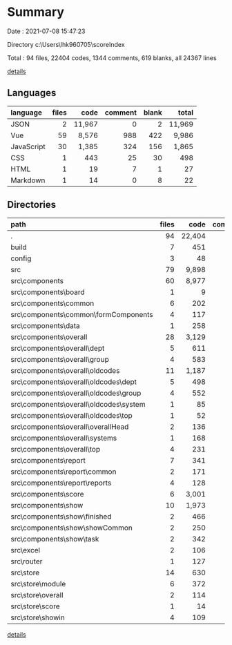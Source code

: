 # Summary

Date : 2021-07-08 15:47:23

Directory c:\Users\lhk960705\scoreIndex

Total : 94 files,  22404 codes, 1344 comments, 619 blanks, all 24367 lines

[details](details.md)

## Languages
| language | files | code | comment | blank | total |
| :--- | ---: | ---: | ---: | ---: | ---: |
| JSON | 2 | 11,967 | 0 | 2 | 11,969 |
| Vue | 59 | 8,576 | 988 | 422 | 9,986 |
| JavaScript | 30 | 1,385 | 324 | 156 | 1,865 |
| CSS | 1 | 443 | 25 | 30 | 498 |
| HTML | 1 | 19 | 7 | 1 | 27 |
| Markdown | 1 | 14 | 0 | 8 | 22 |

## Directories
| path | files | code | comment | blank | total |
| :--- | ---: | ---: | ---: | ---: | ---: |
| . | 94 | 22,404 | 1,344 | 619 | 24,367 |
| build | 7 | 451 | 52 | 56 | 559 |
| config | 3 | 48 | 102 | 38 | 188 |
| src | 79 | 9,898 | 1,181 | 512 | 11,591 |
| src\components | 60 | 8,977 | 1,008 | 446 | 10,431 |
| src\components\board | 1 | 9 | 0 | 4 | 13 |
| src\components\common | 6 | 202 | 3 | 25 | 230 |
| src\components\common\formComponents | 4 | 117 | 0 | 16 | 133 |
| src\components\data | 1 | 258 | 19 | 6 | 283 |
| src\components\overall | 28 | 3,129 | 644 | 243 | 4,016 |
| src\components\overall\dept | 5 | 611 | 114 | 51 | 776 |
| src\components\overall\group | 4 | 583 | 103 | 54 | 740 |
| src\components\overall\oldcodes | 11 | 1,187 | 362 | 84 | 1,633 |
| src\components\overall\oldcodes\dept | 5 | 498 | 118 | 38 | 654 |
| src\components\overall\oldcodes\group | 4 | 552 | 241 | 38 | 831 |
| src\components\overall\oldcodes\system | 1 | 85 | 2 | 5 | 92 |
| src\components\overall\oldcodes\top | 1 | 52 | 1 | 3 | 56 |
| src\components\overall\overallHead | 2 | 136 | 12 | 14 | 162 |
| src\components\overall\systems | 1 | 168 | 21 | 10 | 199 |
| src\components\overall\top | 4 | 231 | 13 | 22 | 266 |
| src\components\report | 7 | 341 | 58 | 26 | 425 |
| src\components\report\common | 2 | 171 | 48 | 8 | 227 |
| src\components\report\reports | 4 | 128 | 4 | 15 | 147 |
| src\components\score | 6 | 3,001 | 154 | 73 | 3,228 |
| src\components\show | 10 | 1,973 | 125 | 63 | 2,161 |
| src\components\show\finished | 2 | 466 | 11 | 12 | 489 |
| src\components\show\showCommon | 2 | 250 | 23 | 10 | 283 |
| src\components\show\task | 2 | 342 | 8 | 11 | 361 |
| src\excel | 2 | 106 | 12 | 26 | 144 |
| src\router | 1 | 127 | 3 | 7 | 137 |
| src\store | 14 | 630 | 147 | 25 | 802 |
| src\store\module | 6 | 372 | 23 | 5 | 400 |
| src\store\overall | 2 | 114 | 0 | 2 | 116 |
| src\store\score | 1 | 14 | 0 | 0 | 14 |
| src\store\showin | 4 | 109 | 124 | 16 | 249 |

[details](details.md)